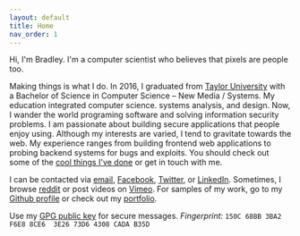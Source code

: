```yaml
---
layout: default
title: Home
nav_order: 1
---
```


Hi, I'm Bradley. I'm a computer scientist who believes that pixels are people too.

Making things is what I do. In 2016, I graduated from [Taylor University](http://taylor.edu) with a Bachelor of Science in Computer Science &ndash; New Media / Systems. My education integrated computer science. systems analysis, and design. Now, I wander the world programing software and solving information security problems. I am passionate about building secure applications that people enjoy using. Although my interests are varied, I tend to gravitate towards the web. My experience ranges from building frontend web applications to probing backend systems for bugs and exploits. You should check out some of the [cool things I've done](/portfolio/) or get in touch with me.

I can be contacted via [email](mailto:site.email), [Facebook](https://www.facebook.com/bradleyrosenfeld/), [Twitter](https://twitter.com/BoringCode/), or [LinkedIn](https://linkedin.com/in/bradleyrosenfeld/). Sometimes, I browse [reddit](https://reddit.com/u/BoringCode) or post videos on [Vimeo](https://vimeo.com/bradleyrosenfeld/). For samples of my work, go to my [Github profile](https://github.com/BoringCode/) or check out my [portfolio](/porfolio/). 

Use my [GPG public key](/assets/bradleyrosenfeld-publickey.asc) for secure messages. *Fingerprint:* `150C 68BB 3BA2 F6E8 8CE6  3E26 73D6 4308 CADA B35D`